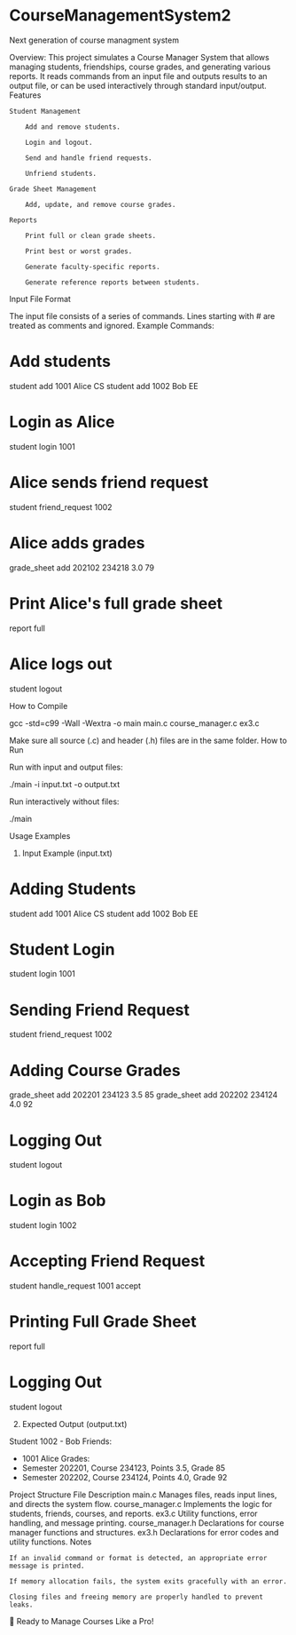 # CourseManagementSystem2
Next generation of course managment system

Overview:
This project simulates a Course Manager System that allows managing students, friendships, course grades, and generating various reports.
It reads commands from an input file and outputs results to an output file, or can be used interactively through standard input/output.
Features

    Student Management

        Add and remove students.

        Login and logout.

        Send and handle friend requests.

        Unfriend students.

    Grade Sheet Management

        Add, update, and remove course grades.

    Reports

        Print full or clean grade sheets.

        Print best or worst grades.

        Generate faculty-specific reports.

        Generate reference reports between students.

Input File Format

The input file consists of a series of commands.
Lines starting with # are treated as comments and ignored.
Example Commands:

# Add students
student add 1001 Alice CS
student add 1002 Bob EE

# Login as Alice
student login 1001

# Alice sends friend request
student friend_request 1002

# Alice adds grades
grade_sheet add 202102 234218 3.0 79

# Print Alice's full grade sheet
report full

# Alice logs out
student logout

How to Compile

gcc -std=c99 -Wall -Wextra -o main main.c course_manager.c ex3.c

Make sure all source (.c) and header (.h) files are in the same folder.
How to Run

Run with input and output files:

./main -i input.txt -o output.txt

Run interactively without files:

./main

Usage Examples
1. Input Example (input.txt)

# Adding Students
student add 1001 Alice CS
student add 1002 Bob EE

# Student Login
student login 1001

# Sending Friend Request
student friend_request 1002

# Adding Course Grades
grade_sheet add 202201 234123 3.5 85
grade_sheet add 202202 234124 4.0 92

# Logging Out
student logout

# Login as Bob
student login 1002

# Accepting Friend Request
student handle_request 1001 accept

# Printing Full Grade Sheet
report full

# Logging Out
student logout

2. Expected Output (output.txt)

Student 1002 - Bob
Friends:
- 1001 Alice
Grades:
- Semester 202201, Course 234123, Points 3.5, Grade 85
- Semester 202202, Course 234124, Points 4.0, Grade 92

Project Structure
File	Description
main.c	Manages files, reads input lines, and directs the system flow.
course_manager.c	Implements the logic for students, friends, courses, and reports.
ex3.c	Utility functions, error handling, and message printing.
course_manager.h	Declarations for course manager functions and structures.
ex3.h	Declarations for error codes and utility functions.
Notes

    If an invalid command or format is detected, an appropriate error message is printed.

    If memory allocation fails, the system exits gracefully with an error.

    Closing files and freeing memory are properly handled to prevent leaks.

🚀 Ready to Manage Courses Like a Pro!
